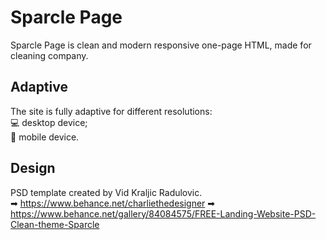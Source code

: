 # Sparcle Page

 Sparcle Page is clean and modern responsive one-page HTML, made for cleaning company.

## Adaptive
The site is fully adaptive for different resolutions:  
💻 desktop device;  
📱  mobile device.  

## Design 
PSD template created by Vid Kraljic Radulovic.   
➡ https://www.behance.net/charliethedesigner
➡ https://www.behance.net/gallery/84084575/FREE-Landing-Website-PSD-Clean-theme-Sparcle
